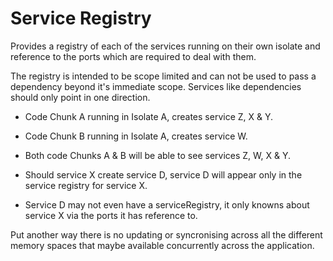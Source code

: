 # Service Registry

Provides a registry of each of the services running on their own isolate and reference to
the ports which are required to deal with them.

The registry is intended to be scope limited and can not be used to pass a
dependency beyond it's immediate scope. Services like dependencies should only
point in one direction.

* Code Chunk A running in Isolate A, creates service Z, X & Y.
* Code Chunk B running in Isolate A, creates service W.

* Both code Chunks A & B will be able to see services Z, W, X & Y.

* Should service X create service D, service D will appear only in the service
registry for service X.

* Service D may not even have a serviceRegistry, it only knowns about service
X via the ports it has reference to.

Put another way there is no updating or syncronising across all the different
memory spaces that maybe available concurrently across the application.
